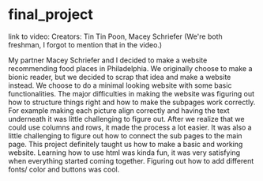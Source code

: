 # final_project
link to video: 
Creators: Tin Tin Poon, Macey Schriefer
(We're both freshman, I forgot to mention that in the video.)

My partner Macey Schriefer and I decided to make a website recommending food places in Philadelphia. We originally choose to make a bionic reader, but we decided to scrap that idea and make a website instead. We choose to do a minimal looking website with some basic functionalities. The major difficulties in making the website was figuring out how to structure things right and how to make the subpages work correctly. For example making each picture align correctly and having the text underneath it was little challenging to figure out. After we realize that we could use columns and rows, it made the process a lot easier. It was also a little challenging to figure out how to connect the sub pages to the main page. This project definitely taught us how to make a basic and working website. Learning how to use html was kinda fun, it was very satisfying when everything started coming together. Figuring out how to add different fonts/ color and buttons was cool. 
